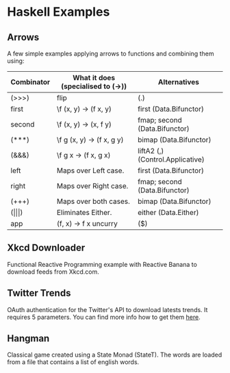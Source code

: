 # Haskell Examples

## Arrows

A few simple examples applying arrows to functions and combining them using:

Combinator|	What it does (specialised to (->)) |Alternatives
----------|------------------------------------|------------
(>>>)	|flip |(.)
first	|\f (x, y) -> (f x, y)	|first (Data.Bifunctor)
second	|\f (x, y) -> (x, f y)	|fmap; second (Data.Bifunctor)
(***)	|\f g (x, y) -> (f x, g y)	|bimap (Data.Bifunctor)
(&&&)	|\f g x -> (f x, g x)	|liftA2 (,) (Control.Applicative)
left	|Maps over Left case.	|first (Data.Bifunctor)
right	|Maps over Right case.	|fmap; second (Data.Bifunctor)
(+++)	|Maps over both cases.	|bimap (Data.Bifunctor)
(&#124;&#124;&#124;)	|Eliminates Either.	|either (Data.Either)
app	|\(f, x) -> f x	uncurry |($)


## Xkcd Downloader

Functional Reactive Programming example with Reactive Banana to download feeds from Xkcd.com.


## Twitter Trends

OAuth authentication for the Twitter's API to download latests trends. It requires 5 parameters. You can find more info how to get them [here](https://dev.twitter.com/rest/reference/get/trends/place).


## Hangman

Classical game created using a State Monad (StateT). The words are loaded from a file that contains a list of english words.
